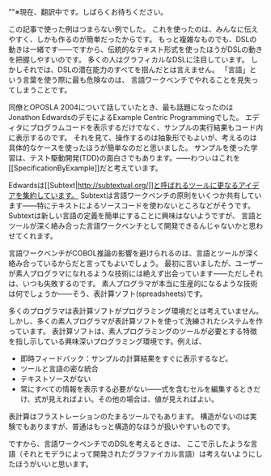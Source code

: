 ""※現在、翻訳中です。しばらくお待ちください。

この記事で使った例はつまらない例でした。
これを使ったのは、みんなに伝えやすく、しかも作るのが簡単だったからです。
もっと複雑なものでも、DSLの動きは一緒です——ですから、伝統的なテキスト形式を使ったほうがDSLの動きを把握しやすいのです。
多くの人はグラフィカルなDSLに注目しています。
しかしそれでは、DSLの潜在能力のすべてを掴んだとは言えません。
「言語」という言葉を使う際に最も危険なのは、
言語ワークベンチでやれることを見失ってしまうことです。

同僚とOPOSLA 2004について話していたとき、最も話題になったのはJonathon EdwardsのデモによるExample Centric Programmingでした。
エディタにプログラムコードを表示するだけでなく、サンプルの実行結果もコード内に表示するのです。
それを見て、操作するのは抽象形でもよいが、考えるのは具体的なケースを使ったほうが簡単なのだと思いました。
サンプルを使った学習は、テスト駆動開発(TDD)の面白さでもあります。——わつぃはこれを[[SpecificationByExample]]だと考えています。

Edwardsは[[Subtext|http://subtextual.org/]]と呼ばれるツールに更なるアイデアを集約しています。
Subtextは言語ワークベンチの原則をいくつか共有しています——特にテキストによるソースコードを使わないところなどがそうです。
Subtextは新しい言語の定義を簡単にすることに興味はないようですが、
言語とツールが深く絡み合った言語ワークベンチとして開発できるんじゃないかと思わせてくれます。

言語ワークベンチがCOBOL推論の影響を避けられるのは、言語とツールが深く絡み合っているからだと言ってもよいでしょう。
最初に言いましたが、ユーザーが素人プログラマになれるような技術には絶えず出会っています——ただしそれは、いつも失敗するのです。
素人プログラマが本当に生産的になるような技術は何でしょうか——そう、表計算ソフト(spreadsheets)です。

多くのプログラマは表計算ソフトがプログラミング環境だとは考えていません。
しかし、多くの素人プログラマが表計算ソフトを使って洗練されたシステムを作っています。
表計算ソフトは、素人プログラミングのツールが必要とする特徴を指し示している興味深いプログラミング環境です。例えば、

* 即時フィードバック：サンプルの計算結果をすぐに表示するなど。
* ツールと言語の密な統合
* テキストソースがない
* 常にすべての情報を表示する必要がない——式を含むセルを編集するときだけ、式が見えればよい。その他の場合は、値が見えればよい。

表計算はフラストレーションのたまるツールでもあります。
構造がないのは実験でもありますが、普通はもっと構造的なほうが扱いやすいものです。

ですから、言語ワークベンチでのDSLを考えるときは、
ここで示したような言語（それとモデラによって開発されたグラファイカル言語）は考えないようにしたほうがいいと思います。
